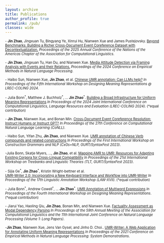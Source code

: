 ```yaml
---
layout: archive
title: Publications
author_profile: true
permalink: /pub/
classes: wide
---
```


<span style="font-size:0.8em"> - **Jin Zhao**, Jingxuan Tu, Bingyang Ye, Xinrui Hu, Nianwen Xue and James Pustejovsky. 
[Beyond Benchmarks: Building a Richer Cross-Document Event Coreference Dataset with Decontextualization.]()
_Proceedings of the 2025 Annual Conference of the Nations of the Americas Chapter of the Association for Computational Linguistics_. </span><br/>

<span style="font-size:0.8em"> - **Jin Zhao**, Jingxuan Tu, Han Du, and Nianwen Xue. 
[Media Attitude Detection via Framing Analysis with Events and their Relations.](https://aclanthology.org/2024.emnlp-main.954/)
_Proceedings of the 2024 Conference on Empirical Methods in Natural Language Processing_.  </span><br/>

<span style="font-size:0.8em"> - Haibo Sun, Nianwen Xue, **Jin Zhao**, et al. 
[Chinese UMR annotation: Can LLMs help?](https://aclanthology.org/2024.dmr-1.14/)
_In Proceedings of the Fifth International Workshop on Designing Meaning Representations @ LREC-COLING 2024_. </span><br/>

<span style="font-size:0.8em"> - Julia Bonn<sup>\*</sup>, Matthew J. Buchholz<sup>\*</sup>, ... **Jin Zhao**<sup>\*</sup>. 
[Building a Broad Infrastructure for Uniform Meaning Representations](https://aclanthology.org/2024.lrec-main.318/)
_In Proceedings of the 2024 Joint International Conference on Computational Linguistics, Language Resources and Evaluation (LREC-COLING 2024)._ (\*equal contribution)</span><br/>

<span style="font-size:0.8em"> - **Jin Zhao**, Nianwen Xue, and Bonan Min.
[Cross-Document Event Coreference Resolution: Instruct Humans or Instruct GPT?](https://aclanthology.org/2023.conll-1.38)
_In Proceedings of the 27th Conference on Computational Natural Language Learning (CoNLL)_. </span><br/>

<span style="font-size:0.8em"> - Haibo Sun, Yifan Zhu, **Jin Zhao**, and Nianwen Xue. 
[UMR annotation of Chinese Verb compounds and related constructions](https://aclanthology.org/2023.cxgsnlp-1.9)
_In Proceedings of the First International Workshop on Construction Grammars and NLP (CxGs+NLP, GURT/SyntaxFest 2023)_. </span><br/>

<span style="font-size:0.8em"> -Julia Bonn, Skatje Myers, ..., **Jin Zhao**, et al. 
[Mapping AMR to UMR: Resources for Adapting Existing Corpora for Cross-Lingual Compatibility](https://aclanthology.org/2023.tlt-1.8)
_In Proceedings of the 21st International Workshop on Treebanks and Linguistic Theories (TLT, GURT/SyntaxFest 2023)_. </span><br/>

<span style="font-size:0.8em"> - Sijia Ge<sup>\*</sup>, **Jin Zhao**<sup>\*</sup>, Kristin Wright-bettner et al.  
[UMR-Writer 2.0: Incorporating a New Keyboard Interface and Workflow into UMR-Writer](https://aclanthology.org/2023.law-1.21)
_In Proceedings of the 17th Linguistic Annotation Workshop (LAW-XVII)_. (\*equal contribution) </span><br/>

<span style="font-size:0.8em"> - Julia Bonn<sup>\*</sup>, Andrew Cowell<sup>\*</sup>, ... **Jin Zhao**<sup>\*</sup>. 
[UMR Annotation of Multiword Expressions](https://aclanthology.org/2023.dmr-1.10)
_In Proceedings of the Fourth International Workshop on Designing Meaning Representations_. (\*equal contribution) </span><br/>

<span style="font-size:0.8em"> - Jiarui Yao, Haoling Qiu, **Jin Zhao**, Bonan Min, and Nianwen Xue. 
[Factuality Assessment as Modal Dependency Parsing](https://aclanthology.org/2021.acl-long.122)
_In Proceedings of the 59th Annual Meeting of the Association for Computational Linguistics and the 11th International Joint Conference on Natural Language Processing (Volume 1: Long Papers)_. </span><br/>

<span style="font-size:0.8em"> -**Jin Zhao**, Nianwen Xue, Jens Van Gysel, and Jinho D. Choi.. 
[UMR-Writer: A Web Application for Annotating Uniform Meaning Representations](https://aclanthology.org/2021.emnlp-demo.19)
_In Proceedings of the 2021 Conference on Empirical Methods in Natural Language Processing: System Demonstrations_. </span><br/>
